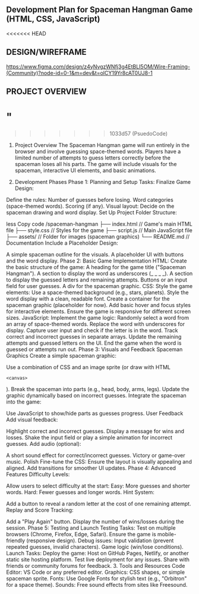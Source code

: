 ## Development Plan for Spaceman Hangman Game (HTML, CSS, JavaScript)

<<<<<<< HEAD

## DESIGN/WIREFRAME

https://www.figma.com/design/z4yNvgzWNfj3g4EtBLI5OM/Wire-Framing-(Community)?node-id=0-1&m=dev&t=olCY19Yr8cAT0UJ8-1

## PROJECT OVERVIEW
"
=======
>>>>>>> 1033d57 (PsuedoCode)
1.  Project Overview The Spaceman Hangman game will run entirely in the
    browser and involve guessing space-themed words. Players have a
    limited number of attempts to guess letters correctly before the
    spaceman loses all his parts. The game will include visuals for the
    spaceman, interactive UI elements, and basic animations.

2.  Development Phases Phase 1: Planning and Setup Tasks: Finalize Game
    Design:

Define the rules: Number of guesses before losing. Word categories
(space-themed words). Scoring (if any). Visual layout: Decide on the
spaceman drawing and word display. Set Up Project Folder Structure:

less Copy code /spaceman-hangman ├── index.html // Game's main HTML file
├── style.css // Styles for the game ├── script.js // Main JavaScript
file ├── assets/ // Folder for images (spaceman graphics) └── README.md
// Documentation Include a Placeholder Design:

A simple spaceman outline for the visuals. A placeholder UI with buttons
and the word display. Phase 2: Basic Game Implementation HTML: Create
the basic structure of the game: A heading for the game title ("Spaceman
Hangman"). A section to display the word as underscores (\_ \_ \_ \_). A
section to display the guessed letters and remaining attempts. Buttons
or an input field for user guesses. A div for the spaceman graphic. CSS:
Style the game elements: Use a space-themed background (e.g., stars,
planets). Style the word display with a clean, readable font. Create a
container for the spaceman graphic (placeholder for now). Add basic
hover and focus styles for interactive elements. Ensure the game is
responsive for different screen sizes. JavaScript: Implement the game
logic: Randomly select a word from an array of space-themed words.
Replace the word with underscores for display. Capture user input and
check if the letter is in the word. Track correct and incorrect guesses
in separate arrays. Update the remaining attempts and guessed letters on
the UI. End the game when the word is guessed or attempts run out. Phase
3: Visuals and Feedback Spaceman Graphics Create a simple spaceman
graphic:

Use a combination of CSS and an image sprite (or draw with HTML
```{=html}
<canvas>
```
). Break the spaceman into parts (e.g., head, body, arms, legs). Update
the graphic dynamically based on incorrect guesses. Integrate the
spaceman into the game:

Use JavaScript to show/hide parts as guesses progress. User Feedback Add
visual feedback:

Highlight correct and incorrect guesses. Display a message for wins and
losses. Shake the input field or play a simple animation for incorrect
guesses. Add audio (optional):

A short sound effect for correct/incorrect guesses. Victory or game-over
music. Polish Fine-tune the CSS: Ensure the layout is visually appealing
and aligned. Add transitions for smoother UI updates. Phase 4: Advanced
Features Difficulty Levels:

Allow users to select difficulty at the start: Easy: More guesses and
shorter words. Hard: Fewer guesses and longer words. Hint System:

Add a button to reveal a random letter at the cost of one remaining
attempt. Replay and Score Tracking:

Add a "Play Again" button. Display the number of wins/losses during the
session. Phase 5: Testing and Launch Testing Tasks: Test on multiple
browsers (Chrome, Firefox, Edge, Safari). Ensure the game is
mobile-friendly (responsive design). Debug issues: Input validation
(prevent repeated guesses, invalid characters). Game logic (win/lose
conditions). Launch Tasks: Deploy the game: Host on GitHub Pages,
Netlify, or another static site hosting platform. Test live deployment
for any issues. Share with friends or community forums for feedback. 3.
Tools and Resources Code Editor: VS Code or any preferred editor.
Graphics: CSS shapes, or simple spaceman sprite. Fonts: Use Google Fonts
for stylish text (e.g., "Orbitron" for a space theme). Sounds: Free
sound effects from sites like Freesound.

